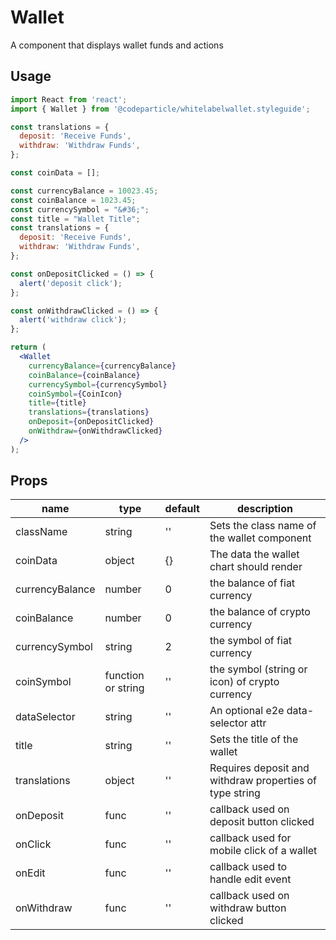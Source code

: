 # Wallet

A component that displays wallet funds and actions

## Usage

```jsx
import React from 'react';
import { Wallet } from '@codeparticle/whitelabelwallet.styleguide';

const translations = {
  deposit: 'Receive Funds',
  withdraw: 'Withdraw Funds',
};

const coinData = [];

const currencyBalance = 10023.45;
const coinBalance = 1023.45;
const currencySymbol = "&#36;";
const title = "Wallet Title";
const translations = {
  deposit: 'Receive Funds',
  withdraw: 'Withdraw Funds',
};

const onDepositClicked = () => {
  alert('deposit click');
};

const onWithdrawClicked = () => {
  alert('withdraw click');
};

return (
  <Wallet
    currencyBalance={currencyBalance}
    coinBalance={coinBalance}
    currencySymbol={currencySymbol}
    coinSymbol={CoinIcon}
    title={title}
    translations={translations}
    onDeposit={onDepositClicked}
    onWithdraw={onWithdrawClicked}
  />
);
```

## Props

| name | type | default | description |
| ---- | ---- | ------- | ----------- |
| className | string | '' | Sets the class name of the wallet component |
| coinData | object | {} | The data the wallet chart should render |
| currencyBalance | number | 0 | the balance of fiat currency |
| coinBalance | number | 0 | the balance of crypto currency |
| currencySymbol | string | 2 | the symbol of fiat currency |
| coinSymbol | function or string | '' | the symbol (string or icon) of crypto currency |
| dataSelector | string | '' | An optional e2e data-selector attr |
| title | string | '' | Sets the title of the wallet |
| translations | object | '' | Requires deposit and withdraw properties of type string |
| onDeposit | func | '' | callback used on deposit button clicked |
| onClick | func | '' | callback used for mobile click of a wallet |
| onEdit | func | '' | callback used to handle edit event |
| onWithdraw | func | '' | callback used on withdraw button clicked |
